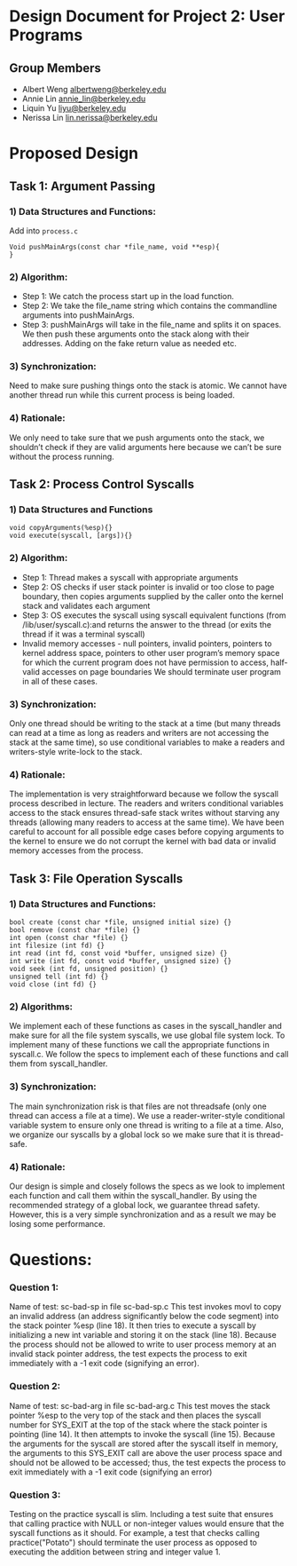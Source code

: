 Design Document for Project 2: User Programs
============================================

## Group Members

* Albert Weng <albertweng@berkeley.edu>
* Annie Lin <annie_lin@berkeley.edu>
* Liquin Yu <liyu@berkeley.edu>
* Nerissa Lin <lin.nerissa@berkeley.edu>

# Proposed Design

## Task 1: Argument Passing

### 1) Data Structures and Functions:
Add into `process.c`
```
Void pushMainArgs(const char *file_name, void **esp){
}
```

### 2) Algorithm:
- Step 1: We catch the process start up in the load function.
- Step 2: We take the file_name string which contains the commandline arguments into pushMainArgs.
- Step 3: pushMainArgs will take in the file_name and splits it on spaces. We then push these arguments onto the stack along with their addresses. Adding on the fake return value as needed etc.

### 3) Synchronization: 
Need to make sure pushing things onto the stack is atomic. We cannot have another thread run while this current process is being loaded.

### 4) Rationale: 

We only need to take sure that we push arguments onto the stack, we shouldn’t check if they are valid arguments here because we can’t be sure without the process running.

## Task 2: Process Control Syscalls

### 1) Data Structures and Functions
```
void copyArguments(%esp){}
void execute(syscall, [args]){}
```

### 2) Algorithm:
- Step 1: Thread makes a syscall with appropriate arguments
- Step 2: OS checks if user stack pointer is invalid or too close to page boundary, then copies arguments supplied by the caller onto the kernel stack and validates each argument
- Step 3: OS executes the syscall using syscall equivalent functions (from /lib/user/syscall.c):and returns the answer to the thread (or exits the thread if it was a terminal syscall)
- Invalid memory accesses - null pointers, invalid pointers, pointers to kernel address space, pointers to other user program’s memory space for which the current program does not have permission to access, half-valid accesses on page boundaries
We should terminate user program in all of these cases.

### 3) Synchronization:
Only one thread should be writing to the stack at a time (but many threads can read at a time as long as readers and writers are not accessing the stack at the same time), so use conditional variables to make a readers and writers-style write-lock to the stack.

### 4) Rationale:
The implementation is very straightforward because we follow the syscall process described in lecture. The readers and writers conditional variables access to the stack ensures thread-safe stack writes without starving any threads (allowing many readers to access at the same time). We have been careful to account for all possible edge cases before copying arguments to the kernel to ensure we do not corrupt the kernel with bad data or invalid memory accesses from the process.



## Task 3: File Operation Syscalls

### 1) Data Structures and Functions:
```
bool create (const char *file, unsigned initial size) {}
bool remove (const char *file) {}
int open (const char *file) {}
int filesize (int fd) {}
int read (int fd, const void *buffer, unsigned size) {}
int write (int fd, const void *buffer, unsigned size) {}
void seek (int fd, unsigned position) {}
unsigned tell (int fd) {}
void close (int fd) {}
```

### 2) Algorithms:
We implement each of these functions as cases in the syscall_handler and make sure for all the file system syscalls, we use global file system lock. To implement many of these functions we call the appropriate functions in syscall.c. We follow the specs to implement each of these functions and call them from syscall_handler.

### 3) Synchronization:
The main synchronization risk is that files are not threadsafe (only one thread can access a file at a time). We use a reader-writer-style conditional variable system to ensure only one thread is writing to a file at a time. Also, we organize our syscalls by a global lock so we make sure that it is thread-safe.

### 4) Rationale:
Our design is simple and closely follows the specs as we look to implement each function and call them within the syscall_handler. By using the recommended strategy of a global lock, we guarantee thread safety. However, this is a very simple synchronization and as a result we may be losing some performance.


# Questions:

### Question 1: 
Name of test: sc-bad-sp in file sc-bad-sp.c
This test invokes movl to copy an invalid address (an address significantly below the code segment) into the stack pointer %esp (line 18). It then tries to execute a syscall by initializing a new int variable and storing it on the stack (line 18). Because the process should not be allowed to write to user process memory at an invalid stack pointer address, the test expects the process to exit immediately with a -1 exit code (signifying an error).
### Question 2:
Name of test: sc-bad-arg in file sc-bad-arg.c
This test moves the stack pointer %esp to the very top of the stack and then places the syscall number for SYS_EXIT at the top of the stack where the stack pointer is pointing (line 14). It then attempts to invoke the syscall (line 15). Because the arguments for the syscall are stored after the syscall itself in memory, the arguments to this SYS_EXIT call are above the user process space and should not be allowed to be accessed; thus, the test expects the process to exit immediately with a -1 exit code (signifying an error)
### Question 3:
Testing on the practice syscall is slim. Including a test suite that ensures that calling practice with NULL or non-integer values would ensure that the syscall functions as it should. For example, a test that checks calling practice("Potato") should terminate the user process as opposed to executing the addition between string and integer value 1.


